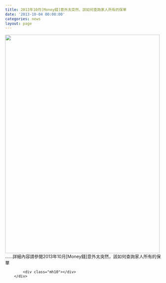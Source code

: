 ```yaml
---
title: 2013年10月[Money錢]意外太突然，該如何查詢家人所有的保單
date: '2013-10-04 00:00:00'
categories: news
layout: page
---
```


<div class="text">
			<div>
	<img alt="" src="http://www.leishan.com.tw/UserFiles/images/%E7%A3%8A%E5%B1%B1%E6%96%B0%E8%81%9E/%E7%A3%8A%E5%B1%B1%E9%9B%9C%E8%AA%8C/201310%5BMoney%E9%8C%A2No.73%5D%E6%84%8F%E5%A4%96%E5%A4%AA%E7%AA%81%E7%84%B6%EF%BC%8C%E8%A9%B2%E5%A6%82%E4%BD%95%E6%9F%A5%E8%A9%A2%E5%AE%B6%E4%BA%BA%E6%89%80%E6%9C%89%E7%9A%84%E4%BF%9D%E5%96%AE.jpg" style="width: 500px; height: 709px;"></div>
<div>
	......詳細內容請參閱2013年10月[Money錢]意外太突然，該如何查詢家人所有的保單</div>

			<div class="mh10"></div>
		</div>